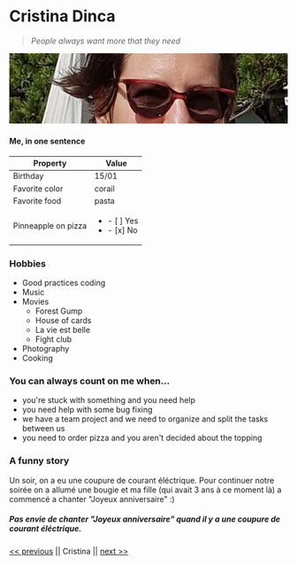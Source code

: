 # Cristina Dinca
> *People always want more that they need*

![cristina-dinca](https://github.com/Shticrina/markdown-challenge/blob/master/CristinaDincaCrop.jpg?raw=true)

#### Me, in one sentence

| Property  | Value |
| ------------- | ------------- |
| Birthday  | 15/01  |
| Favorite color  | corail  |
| Favorite food  | pasta  |
| Pinneapple on pizza  | <ul><li>- [ ] Yes</li><li>- [x] No</li></ul>  |

### Hobbies

- Good practices coding
- Music
- Movies
  - Forest Gump
  - House of cards
  - La vie est belle
  - Fight club
- Photography
- Cooking

### You can always count on me when...

* you're stuck with something and you need help
* you need help with some bug fixing
* we have a team project and we need to organize and split the tasks between us
* you need to order pizza and you aren't decided about the topping

### A funny story

Un soir, on a eu une coupure de courant éléctrique. Pour continuer notre soirée on a allumé une bougie et ma fille (qui avait 3 ans à ce moment là) a commencé a chanter "Joyeux anniversaire" :)

##### Pas envie de chanter "Joyeux anniversaire" quand il y a une coupure de courant éléctrique.


[<< previous](https://www.markdownguide.org) || Cristina || [next >>](https://www.markdownguide.org)
